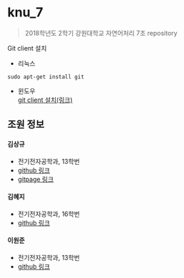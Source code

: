 # knu_7
> 2018학년도 2학기 강원대학교 자연어처리 7조 repository

Git client 설치
 - 리눅스  
 ```
 sudo apt-get install git
 ```  
 - 윈도우  
 [git client 설치(링크)](https://git-scm.com/download/win)  



## 조원 정보
#### 김상규  
 -  전기전자공학과, 13학번
 - [github 링크](https://github.com/anroniogi)
 - [gitpage 링크](https://anroniogi.github.io)  

#### 김혜지
 -  전기전자공학과, 16학번
 - [github 링크](https://github.com/hengzizng)

#### 이원준
 - 전기전자공학과, 13학번
 - [github 링크](https://github.com/ab3774)
